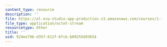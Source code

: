 ```yaml
---
content_type: resource
description: ''
file: https://ol-ocw-studio-app-production.s3.amazonaws.com/courses/1-103-civil-engineering-materials-laboratory-spring-2004/924ee79bd35f612f6fcbb09255d93654_GroupA1.zip
file_type: application/octet-stream
resourcetype: Other
title: ''
uid: 924ee79b-d35f-612f-6fcb-b09255d93654
---
```

